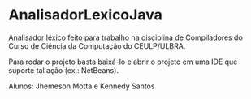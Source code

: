 # AnalisadorLexicoJava
Analisador léxico feito para trabalho na disciplina de Compiladores do Curso de Ciência da Computação do CEULP/ULBRA.

Para rodar o projeto basta baixá-lo e abrir o projeto em uma IDE que suporte tal ação (ex.: NetBeans).

Alunos: Jhemeson Motta e Kennedy Santos
